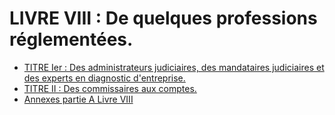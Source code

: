 # LIVRE VIII : De quelques professions réglementées.

- [TITRE Ier : Des administrateurs judiciaires, des mandataires judiciaires et des experts en diagnostic d'entreprise.](titre-ier)
- [TITRE II : Des commissaires aux comptes.](titre-ii)
- [Annexes partie A Livre VIII](annexes-partie-a-livre-viii)
